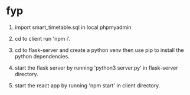 # fyp


1. import smart_timetable.sql in local phpmyadmin

2. cd to client run 'npm i'.

3. cd to flask-server and create a python venv then use pip to install the python dependencies.

4. start the flask server by running 'python3 server.py' in flask-server directory.

5. start the react app by running 'npm start' in client directory.
